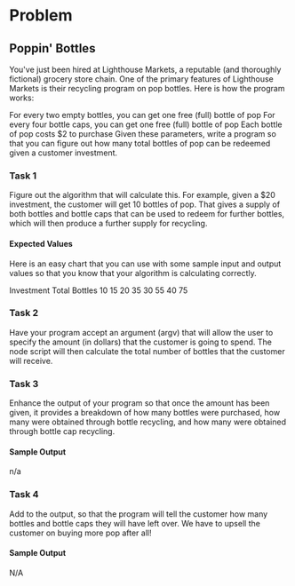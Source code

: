#    Problem
## Poppin' Bottles
You've just been hired at Lighthouse Markets, a reputable (and thoroughly fictional) grocery store chain. One of the primary features of Lighthouse Markets is their recycling program on pop bottles. Here is how the program works:

For every two empty bottles, you can get one free (full) bottle of pop
For every four bottle caps, you can get one free (full) bottle of pop
Each bottle of pop costs $2 to purchase
Given these parameters, write a program so that you can figure out how many total bottles of pop can be redeemed given a customer investment.

### Task 1
Figure out the algorithm that will calculate this. For example, given a $20 investment, the customer will get 10 bottles of pop. That gives a supply of both bottles and bottle caps that can be used to redeem for further bottles, which will then produce a further supply for recycling.

#### Expected Values
Here is an easy chart that you can use with some sample input and output values so that you know that your algorithm is calculating correctly.

Investment	Total Bottles
10	15
20	35
30	55
40	75

### Task 2
Have your program accept an argument (argv) that will allow the user to specify the amount (in dollars) that the customer is going to spend. The node script will then calculate the total number of bottles that the customer will receive.

### Task 3
Enhance the output of your program so that once the amount has been given, it provides a breakdown of how many bottles were purchased, how many were obtained through bottle recycling, and how many were obtained through bottle cap recycling.

#### Sample Output
n/a
### Task 4
Add to the output, so that the program will tell the customer how many bottles and bottle caps they will have left over. We have to upsell the customer on buying more pop after all!

#### Sample Output
N/A
